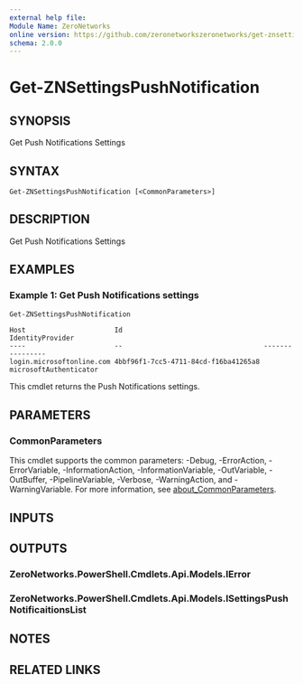 ```yaml
---
external help file:
Module Name: ZeroNetworks
online version: https://github.com/zeronetworkszeronetworks/get-znsettingspushnotification
schema: 2.0.0
---
```


# Get-ZNSettingsPushNotification

## SYNOPSIS
Get Push Notifications Settings

## SYNTAX

```
Get-ZNSettingsPushNotification [<CommonParameters>]
```

## DESCRIPTION
Get Push Notifications Settings

## EXAMPLES

### Example 1: Get Push Notifications settings
```powershell
Get-ZNSettingsPushNotification
```

```output
Host                      Id                                   IdentityProvider
----                      --                                   ----------------
login.microsoftonline.com 4bbf96f1-7cc5-4711-84cd-f16ba41265a8 microsoftAuthenticator
```

This cmdlet returns the Push Notifications settings.

## PARAMETERS

### CommonParameters
This cmdlet supports the common parameters: -Debug, -ErrorAction, -ErrorVariable, -InformationAction, -InformationVariable, -OutVariable, -OutBuffer, -PipelineVariable, -Verbose, -WarningAction, and -WarningVariable. For more information, see [about_CommonParameters](http://go.microsoft.com/fwlink/?LinkID=113216).

## INPUTS

## OUTPUTS

### ZeroNetworks.PowerShell.Cmdlets.Api.Models.IError

### ZeroNetworks.PowerShell.Cmdlets.Api.Models.ISettingsPushNotificaitionsList

## NOTES

## RELATED LINKS

